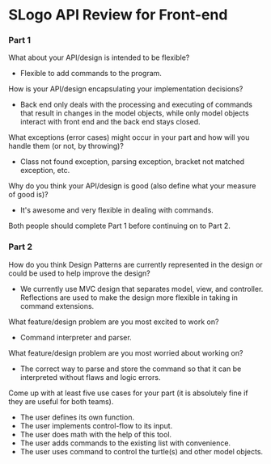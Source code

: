 # SLogo API Review for  Front-end

### Part 1
What about your API/design is intended to be flexible?
- Flexible to add commands to the program. 

How is your API/design encapsulating your implementation decisions?
- Back end only deals with the processing and executing of commands that result in changes in the model objects, while only model objects interact with front end and the back end stays closed. 

What exceptions (error cases) might occur in your part and how will you handle them (or not, by throwing)?
- Class not found exception, parsing exception, bracket not matched exception, etc. 

Why do you think your API/design is good (also define what your measure of good is)?
- It's awesome and very flexible in dealing with commands.

Both people should complete Part 1 before continuing on to Part 2.

### Part 2
How do you think Design Patterns are currently represented in the design or could be used to help improve the design?
- We currently use MVC design that separates model, view, and controller. Reflections are used to make the design more flexible in taking in command extensions. 

What feature/design problem are you most excited to work on?
- Command interpreter and parser. 

What feature/design problem are you most worried about working on?
- The correct way to parse and store the command so that it can be interpreted without flaws and logic errors. 

Come up with at least five use cases for your part (it is absolutely fine if they are useful for both teams).
- The user defines its own function. 
- The user implements control-flow to its input. 
- The user does math with the help of this tool. 
- The user adds commands to the existing list with convenience. 
- The user uses command to control the turtle(s) and other model objects. 